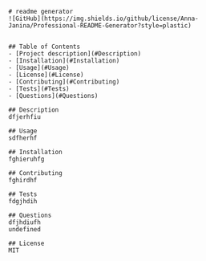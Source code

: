
    # readme generator
    ![GitHub](https://img.shields.io/github/license/Anna-Janina/Professional-README-Generator?style=plastic)


    ## Table of Contents
    - [Project description](#Description)
    - [Installation](#Installation)
    - [Usage](#Usage)
    - [License](#License)
    - [Contributing](#Contributing)
    - [Tests](#Tests)
    - [Questions](#Questions)

    ## Description
    dfjerhfiu

    ## Usage
    sdfherhf

    ## Installation
    fghieruhfg

    ## Contributing
    fghirdhf

    ## Tests
    fdgjhdih

    ## Questions
    dfjhdiufh
    undefined

    ## License
    MIT

    